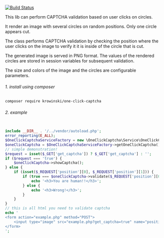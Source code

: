 [![Build Status](https://travis-ci.org/krowinski/one-click-captcha.svg?branch=1.2)](https://travis-ci.org/krowinski/one-click-captcha)

This lib can perform CAPTCHA validation based on user clicks on circles.

It render an image with several circles on random positions. Only one circle appears cut.

The class performs CAPTCHA validation by checking the position where the user clicks on the image to verify it it is inside of the circle that is cut.

The generated image is served in PNG format. The values of the rendered circles are stored in session variables for subsequent validation.

The size and colors of the image and the circles are configurable parameters.

###### 1. install using composer ######
```bash
composer require krowinski/one-click-captcha
```
###### 2. example ###### 

```php

include __DIR__ . '/../vendor/autoload.php';
error_reporting(E_ALL);
$OneClickCaptchaServiceFactory = new \OneClickCaptcha\Service\OneClickCaptchaServiceFactory();
$oneClickCaptcha = $OneClickCaptchaServiceFactory->getOneClickCaptcha();
// simple demonstration!
$request = isset($_GET['get_captcha']) ? $_GET['get_captcha'] : '';
if ($request === 'true') {
    $oneClickCaptcha->showCaptcha();
} else {
    if (isset($_REQUEST['position'][0], $_REQUEST['position'][1])) {
        if (true === $oneClickCaptcha->validate($_REQUEST['position'][0], $_REQUEST['position'][1])) {
            echo '<h3>You are human!!</h3>';
        } else {
            echo '<h3>Wrong!</h3>';
        }
    }
}
// this is all html you need to validate captcha
echo '
<form action="example.php" method="POST">
	<input type="image" src="example.php?get_captcha=true" name="position[]"/>
</form>
';

```

